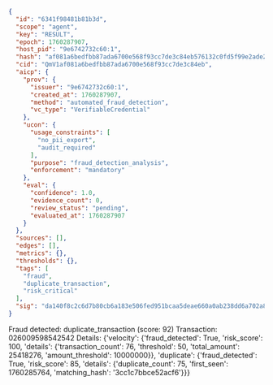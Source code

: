 ```json
{
  "id": "6341f98481b81b3d",
  "scope": "agent",
  "key": "RESULT",
  "epoch": 1760287907,
  "host_pid": "9e6742732c60:1",
  "hash": "af081a6bedfbb87ada6700e568f93cc7de3c84eb576132c0fd5f99e2ade2e7e0",
  "cid": "QmV1af081a6bedfbb87ada6700e568f93cc7de3c84eb",
  "aicp": {
    "prov": {
      "issuer": "9e6742732c60:1",
      "created_at": 1760287907,
      "method": "automated_fraud_detection",
      "vc_type": "VerifiableCredential"
    },
    "ucon": {
      "usage_constraints": [
        "no_pii_export",
        "audit_required"
      ],
      "purpose": "fraud_detection_analysis",
      "enforcement": "mandatory"
    },
    "eval": {
      "confidence": 1.0,
      "evidence_count": 0,
      "review_status": "pending",
      "evaluated_at": 1760287907
    }
  },
  "sources": [],
  "edges": [],
  "metrics": {},
  "thresholds": {},
  "tags": [
    "fraud",
    "duplicate_transaction",
    "risk_critical"
  ],
  "sig": "da140f8c2c6d7b80cb6a183e506fed951bcaa5deae660a0ab238dd6a702a88b1"
}
```

Fraud detected: duplicate_transaction (score: 92)
Transaction: 026009598542542
Details: {'velocity': {'fraud_detected': True, 'risk_score': 100, 'details': {'transaction_count': 76, 'threshold': 50, 'total_amount': 25418276, 'amount_threshold': 10000000}}, 'duplicate': {'fraud_detected': True, 'risk_score': 85, 'details': {'duplicate_count': 75, 'first_seen': 1760285764, 'matching_hash': '3cc1c7bbce52acf6'}}}